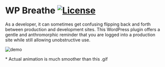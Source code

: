 # WP Breathe [![License](https://img.shields.io/badge/license-GPL--2.0%2B-green.svg)](http://www.gnu.org/licenses/gpl-2.0.html)

As a developer, it can sometimes get confusing flipping back and forth between production and development sites. This WordPress plugin offers a gentle and anthromorphic reminder that you are logged into a production site while still allowing unobstructive use.

![demo](https://cloud.githubusercontent.com/assets/6676674/16306084/82afaf78-392a-11e6-85e6-d881b0d81943.gif)

\* Actual animation is much smoother than this .gif
